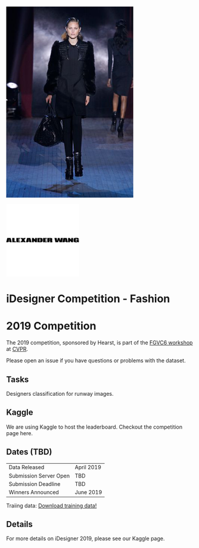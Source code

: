 ![banner](assets/Alexander_Wang.png)

![banner](assets/alexander_wang.jpg)

# iDesigner Competition - Fashion

# 2019 Competition
The 2019 competition, sponsored by Hearst, is part of the [FGVC6 workshop](http://fgvc.org) at [CVPR](http://cvpr2019.thecvf.com/).

Please open an issue if you have questions or problems with the dataset.

## Tasks

Designers classification for runway images.

## Kaggle
We are using Kaggle to host the leaderboard. Checkout the competition page here.

## Dates (TBD)
|||
|----|---------------|
Data Released| April 2019|
Submission Server Open | TBD|
Submission Deadline|  TBD|
Winners Announced| June 2019|

Traiing data:
 [Download training data!](https://drive.google.com/open?id=1DIoLZVCCSObPbHcTqGn2E44uJ8_vL9L2)
## Details


For more details on iDesigner 2019, please see our Kaggle page.

